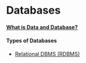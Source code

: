 # Databases

####  [ What is Data and Database? ](https://medium.com/@ObitoUchia/database-3a90e7678416)
####  Types of Databases 
* [Relational DBMS (RDBMS)](https://medium.com/@ObitoUchia/types-of-dataha-bf2a138c168e)
